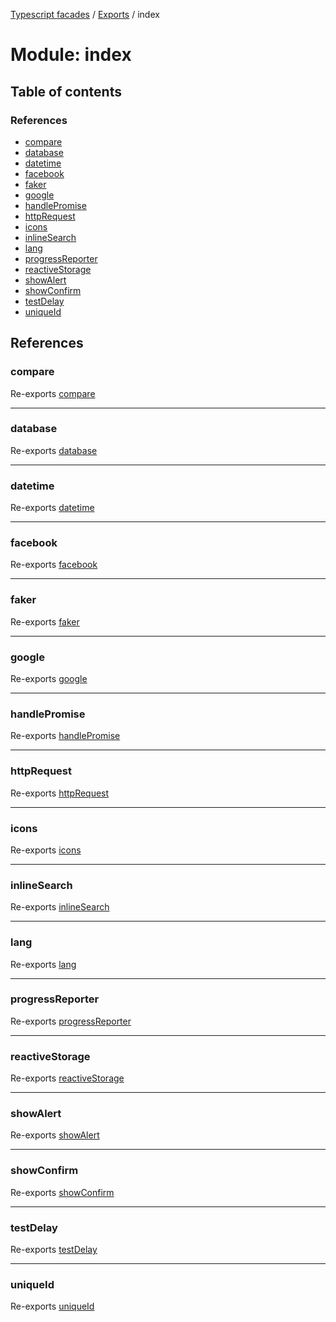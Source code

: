 [Typescript facades](../index.md) / [Exports](../modules.md) / index

# Module: index

## Table of contents

### References

- [compare](index.md#compare)
- [database](index.md#database)
- [datetime](index.md#datetime)
- [facebook](index.md#facebook)
- [faker](index.md#faker)
- [google](index.md#google)
- [handlePromise](index.md#handlepromise)
- [httpRequest](index.md#httprequest)
- [icons](index.md#icons)
- [inlineSearch](index.md#inlinesearch)
- [lang](index.md#lang)
- [progressReporter](index.md#progressreporter)
- [reactiveStorage](index.md#reactivestorage)
- [showAlert](index.md#showalert)
- [showConfirm](index.md#showconfirm)
- [testDelay](index.md#testdelay)
- [uniqueId](index.md#uniqueid)

## References

### compare

Re-exports [compare](compare.md#compare)

___

### database

Re-exports [database](database.md#database)

___

### datetime

Re-exports [datetime](datetime.md#datetime)

___

### facebook

Re-exports [facebook](facebook.md#facebook)

___

### faker

Re-exports [faker](faker.md#faker)

___

### google

Re-exports [google](google.md#google)

___

### handlePromise

Re-exports [handlePromise](handle_promise.md#handlepromise)

___

### httpRequest

Re-exports [httpRequest](http_request.md#httprequest)

___

### icons

Re-exports [icons](icons.md#icons)

___

### inlineSearch

Re-exports [inlineSearch](inline_search.md#inlinesearch)

___

### lang

Re-exports [lang](lang.md#lang)

___

### progressReporter

Re-exports [progressReporter](progress_reporter.md#progressreporter)

___

### reactiveStorage

Re-exports [reactiveStorage](reactive_storage.md#reactivestorage)

___

### showAlert

Re-exports [showAlert](show_alert.md#showalert)

___

### showConfirm

Re-exports [showConfirm](show_confirm.md#showconfirm)

___

### testDelay

Re-exports [testDelay](test_delay.md#testdelay)

___

### uniqueId

Re-exports [uniqueId](unique_id.md#uniqueid)
